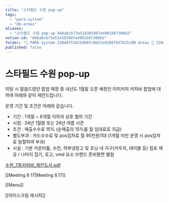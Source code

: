```yaml
---
title: "스타필드 수원 pop-up"
tags:
  - "para-system"
  - "db-areas"
aliases:
  - "스타필드 수원 pop-up 84ba6cb73a514385887e490166f300b2"
notion-id: "84ba6cb73a514385887e490166f300b2"
folder: "🚀 PARA System 230d0f53623d80fc9622ed288f937b25/DB Areas 🔲 230d0f53623d812fa0e9f500c4679623/(주) 음 66e9b539f26a4b65b785de77451613c8"
published: false
---
```


# 스타필드 수원 pop-up

미팅 시 말씀드렸던 팝업 매장 중 내년도 1월말 오픈 예정인 이미커피 커피바 팝업에 대하여 아래와 같이 제안드립니다.

운영 기간 및 조건은 아래와 같습니다.

* 기간 : 1개월 ~ 6개월 이하의 상호 협의 기간
* 시점 : 24년 1월말 또는 24년 여름 시즌
* 조건 : 매출수수료 15% (순매출의 15%를 월 임대료로 지급)
* 별도부과 : 카드수수료 및 pos임차료 월 95천원/1대 (1개월 미만 운영 시 pos임차료 일할하여 부과)
* 시설 : 기본 카운터틀, 수전, 하부냉장고 및 조닝 내 가구(카우치, 테이블 등) 점포 제공 / 나머지 집기, 로고, vmd 요소 브랜드 준비평면 별첨

[수원\_7층커피바\_제안도서.pdf](%EC%8A%A4%ED%83%80%ED%95%84%EB%93%9C%20%EC%88%98%EC%9B%90%20pop-up/%25EC%2588%2598%25EC%259B%2590_7%25EC%25B8%25B5%25EC%25BB%25A4%25ED%2594%25BC%25EB%25B0%2594_%25EC%25A0%259C%25EC%2595%2588%25EB%258F%2584%25EC%2584%259C.pdf)

[[Meeting 8 17|Meeting 8.17]]

[[Menu]]

[[아이스크림 레시피]]
